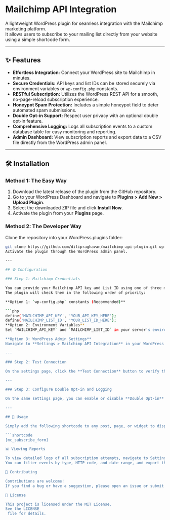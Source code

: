 # Mailchimp API Integration

A lightweight WordPress plugin for seamless integration with the Mailchimp marketing platform.  
It allows users to subscribe to your mailing list directly from your website using a simple shortcode form.

---

## ✨ Features

- **Effortless Integration:** Connect your WordPress site to Mailchimp in minutes.
- **Secure Credentials:** API keys and list IDs can be stored securely via environment variables or `wp-config.php` constants.
- **RESTful Subscription:** Utilizes the WordPress REST API for a smooth, no-page-reload subscription experience.
- **Honeypot Spam Protection:** Includes a simple honeypot field to deter automated spam submissions.
- **Double Opt-in Support:** Respect user privacy with an optional double opt-in feature.
- **Comprehensive Logging:** Logs all subscription events to a custom database table for easy monitoring and reporting.
- **Admin Dashboard:** View subscription reports and export data to a CSV file directly from the WordPress admin panel.

---

## 🛠 Installation

### Method 1: The Easy Way

1. Download the latest release of the plugin from the GitHub repository.
2. Go to your WordPress Dashboard and navigate to **Plugins > Add New > Upload Plugin**.
3. Select the downloaded ZIP file and click **Install Now**.
4. Activate the plugin from your **Plugins** page.

### Method 2: The Developer Way

Clone the repository into your WordPress plugins folder:

````bash
git clone https://github.com/dilipraghavan/mailchimp-api-plugin.git wp-content/plugins/mailchimp-api-plugin
Activate the plugin through the WordPress admin panel.

---

## ⚙️ Configuration

### Step 1: Mailchimp Credentials

You can provide your Mailchimp API key and List ID using one of three methods.
The plugin will check them in the following order of priority:

**Option 1: `wp-config.php` constants (Recommended)**

```php
define('MAILCHIMP_API_KEY', 'YOUR_API_KEY_HERE');
define('MAILCHIMP_LIST_ID', 'YOUR_LIST_ID_HERE');
**Option 2: Environment Variables**
Set `MAILCHIMP_API_KEY` and `MAILCHIMP_LIST_ID` in your server's environment.

**Option 3: WordPress Admin Settings**
Navigate to **Settings > Mailchimp API Integration** in your WordPress dashboard and enter the keys.

---

### Step 2: Test Connection

On the settings page, click the **Test Connection** button to verify that your credentials are correct and the plugin can communicate with the Mailchimp API.

---

### Step 3: Configure Double Opt-in and Logging

On the same settings page, you can enable or disable **Double Opt-in** (recommended) and turn **Logging** on or off.

---

## 🚀 Usage

Simply add the following shortcode to any post, page, or widget to display the subscription form:

```shortcode
[mc_subscribe_form]

📊 Viewing Reports

To view detailed logs of all subscription attempts, navigate to Settings > MC Reports.
You can filter events by type, HTTP code, and date range, and export the data to a CSV file.

🤝 Contributing

Contributions are welcome!
If you find a bug or have a suggestion, please open an issue or submit a pull request on the GitHub repository.

📄 License

This project is licensed under the MIT License.
See the LICENSE
 file for details.
````
